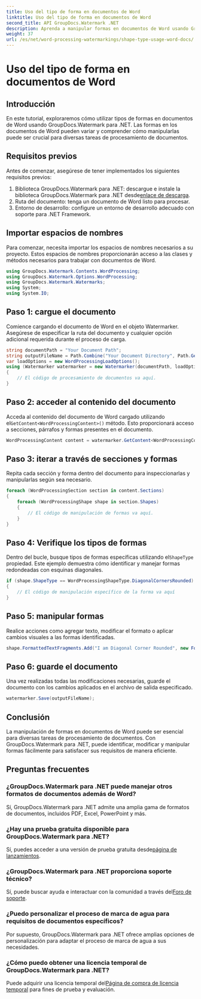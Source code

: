 ```yaml
---
title: Uso del tipo de forma en documentos de Word
linktitle: Uso del tipo de forma en documentos de Word
second_title: API GroupDocs.Watermark .NET
description: Aprenda a manipular formas en documentos de Word usando GroupDocs.Watermark para .NET. Este tutorial proporciona orientación para el procesamiento eficiente de documentos.
weight: 37
url: /es/net/word-processing-watermarkings/shape-type-usage-word-docs/
---
```


# Uso del tipo de forma en documentos de Word

## Introducción
En este tutorial, exploraremos cómo utilizar tipos de formas en documentos de Word usando GroupDocs.Watermark para .NET. Las formas en los documentos de Word pueden variar y comprender cómo manipularlas puede ser crucial para diversas tareas de procesamiento de documentos.
## Requisitos previos
Antes de comenzar, asegúrese de tener implementados los siguientes requisitos previos:
1.  Biblioteca GroupDocs.Watermark para .NET: descargue e instale la biblioteca GroupDocs.Watermark para .NET desde[enlace de descarga](https://releases.groupdocs.com/Watermark/net/).
2. Ruta del documento: tenga un documento de Word listo para procesar.
3. Entorno de desarrollo: configure un entorno de desarrollo adecuado con soporte para .NET Framework.

## Importar espacios de nombres
Para comenzar, necesita importar los espacios de nombres necesarios a su proyecto. Estos espacios de nombres proporcionarán acceso a las clases y métodos necesarios para trabajar con documentos de Word.
```csharp
using GroupDocs.Watermark.Contents.WordProcessing;
using GroupDocs.Watermark.Options.WordProcessing;
using GroupDocs.Watermark.Watermarks;
using System;
using System.IO;
```
## Paso 1: cargue el documento
Comience cargando el documento de Word en el objeto Watermarker. Asegúrese de especificar la ruta del documento y cualquier opción adicional requerida durante el proceso de carga.
```csharp
string documentPath = "Your Document Path";
string outputFileName = Path.Combine("Your Document Directory", Path.GetFileName(documentPath));
var loadOptions = new WordProcessingLoadOptions();
using (Watermarker watermarker = new Watermarker(documentPath, loadOptions))
{
    // El código de procesamiento de documentos va aquí.
}
```
## Paso 2: acceder al contenido del documento
 Acceda al contenido del documento de Word cargado utilizando el`GetContent<WordProcessingContent>()` método. Esto proporcionará acceso a secciones, párrafos y formas presentes en el documento.
```csharp
WordProcessingContent content = watermarker.GetContent<WordProcessingContent>();
```
## Paso 3: iterar a través de secciones y formas
Repita cada sección y forma dentro del documento para inspeccionarlas y manipularlas según sea necesario.
```csharp
foreach (WordProcessingSection section in content.Sections)
{
    foreach (WordProcessingShape shape in section.Shapes)
    {
        // El código de manipulación de formas va aquí.
    }
}
```
## Paso 4: Verifique los tipos de formas
Dentro del bucle, busque tipos de formas específicas utilizando el`ShapeType` propiedad. Este ejemplo demuestra cómo identificar y manejar formas redondeadas con esquinas diagonales.
```csharp
if (shape.ShapeType == WordProcessingShapeType.DiagonalCornersRounded)
{
    // El código de manipulación específico de la forma va aquí
}
```
## Paso 5: manipular formas
Realice acciones como agregar texto, modificar el formato o aplicar cambios visuales a las formas identificadas.
```csharp
shape.FormattedTextFragments.Add("I am Diagonal Corner Rounded", new Font("Calibri", 8, FontStyle.Bold), Color.Red, Color.Aqua);
```
## Paso 6: guarde el documento
Una vez realizadas todas las modificaciones necesarias, guarde el documento con los cambios aplicados en el archivo de salida especificado.
```csharp
watermarker.Save(outputFileName);
```

## Conclusión
La manipulación de formas en documentos de Word puede ser esencial para diversas tareas de procesamiento de documentos. Con GroupDocs.Watermark para .NET, puede identificar, modificar y manipular formas fácilmente para satisfacer sus requisitos de manera eficiente.
## Preguntas frecuentes
### ¿GroupDocs.Watermark para .NET puede manejar otros formatos de documentos además de Word?
Sí, GroupDocs.Watermark para .NET admite una amplia gama de formatos de documentos, incluidos PDF, Excel, PowerPoint y más.
### ¿Hay una prueba gratuita disponible para GroupDocs.Watermark para .NET?
 Sí, puedes acceder a una versión de prueba gratuita desde[página de lanzamientos](https://releases.groupdocs.com/).
### ¿GroupDocs.Watermark para .NET proporciona soporte técnico?
 Sí, puede buscar ayuda e interactuar con la comunidad a través del[Foro de soporte](https://forum.groupdocs.com/c/watermark/19).
### ¿Puedo personalizar el proceso de marca de agua para requisitos de documentos específicos?
Por supuesto, GroupDocs.Watermark para .NET ofrece amplias opciones de personalización para adaptar el proceso de marca de agua a sus necesidades.
### ¿Cómo puedo obtener una licencia temporal de GroupDocs.Watermark para .NET?
 Puede adquirir una licencia temporal del[Página de compra de licencia temporal](https://purchase.groupdocs.com/temporary-license/) para fines de prueba y evaluación.